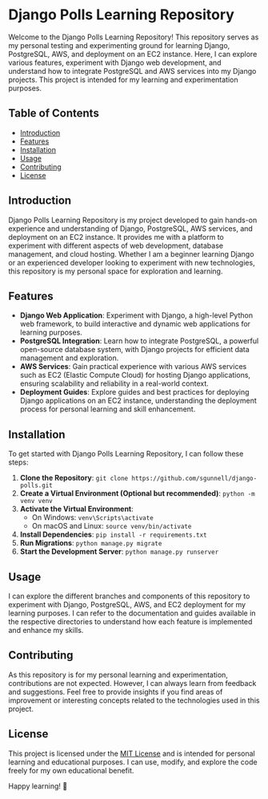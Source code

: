 # Django Polls Learning Repository

Welcome to the Django Polls Learning Repository! This repository serves as my personal testing and experimenting ground for learning Django, PostgreSQL, AWS, and deployment on an EC2 instance. Here, I can explore various features, experiment with Django web development, and understand how to integrate PostgreSQL and AWS services into my Django projects. This project is intended for my learning and experimentation purposes.

## Table of Contents

- [Introduction](#introduction)
- [Features](#features)
- [Installation](#installation)
- [Usage](#usage)
- [Contributing](#contributing)
- [License](#license)

## Introduction

Django Polls Learning Repository is my project developed to gain hands-on experience and understanding of Django, PostgreSQL, AWS services, and deployment on an EC2 instance. It provides me with a platform to experiment with different aspects of web development, database management, and cloud hosting. Whether I am a beginner learning Django or an experienced developer looking to experiment with new technologies, this repository is my personal space for exploration and learning.

## Features

- **Django Web Application**: Experiment with Django, a high-level Python web framework, to build interactive and dynamic web applications for learning purposes.
- **PostgreSQL Integration**: Learn how to integrate PostgreSQL, a powerful open-source database system, with Django projects for efficient data management and exploration.
- **AWS Services**: Gain practical experience with various AWS services such as EC2 (Elastic Compute Cloud) for hosting Django applications, ensuring scalability and reliability in a real-world context.
- **Deployment Guides**: Explore guides and best practices for deploying Django applications on an EC2 instance, understanding the deployment process for personal learning and skill enhancement.

## Installation

To get started with Django Polls Learning Repository, I can follow these steps:

1. **Clone the Repository**: `git clone https://github.com/sgunnell/django-polls.git`
2. **Create a Virtual Environment (Optional but recommended)**: `python -m venv venv`
3. **Activate the Virtual Environment**: 
   - On Windows: `venv\Scripts\activate`
   - On macOS and Linux: `source venv/bin/activate`
4. **Install Dependencies**: `pip install -r requirements.txt`
5. **Run Migrations**: `python manage.py migrate`
6. **Start the Development Server**: `python manage.py runserver`

## Usage

I can explore the different branches and components of this repository to experiment with Django, PostgreSQL, AWS, and EC2 deployment for my learning purposes. I can refer to the documentation and guides available in the respective directories to understand how each feature is implemented and enhance my skills.

## Contributing

As this repository is for my personal learning and experimentation, contributions are not expected. However, I can always learn from feedback and suggestions. Feel free to provide insights if you find areas of improvement or interesting concepts related to the technologies used in this project.

## License

This project is licensed under the [MIT License](LICENSE) and is intended for personal learning and educational purposes. I can use, modify, and explore the code freely for my own educational benefit.

Happy learning! 🚀
